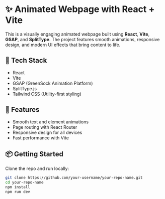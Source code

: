 # ✨ Animated Webpage with React + Vite

This is a visually engaging animated webpage built using **React**, **Vite**, **GSAP**, and **SplitType**. The project features smooth animations, responsive design, and modern UI effects that bring content to life.

## 🔧 Tech Stack

- React
- Vite
- GSAP (GreenSock Animation Platform)
- SplitType.js
- Tailwind CSS (Utility-first styling)

## 🚀 Features

- Smooth text and element animations
- Page routing with React Router
- Responsive design for all devices
- Fast performance with Vite

## 📦 Getting Started

Clone the repo and run locally:

```bash
git clone https://github.com/your-username/your-repo-name.git
cd your-repo-name
npm install
npm run dev
